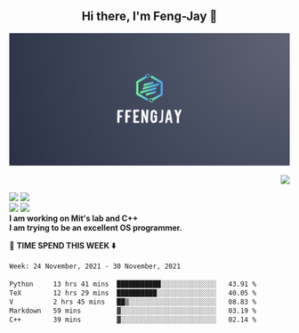 <h2 align="center"> Hi there, I'm Feng-Jay 👋 </h2>  

![](https://github.com/Feng-Jay/DataStruct/blob/master/Image/1.png)  

<img align="right" src="https://github-readme-stats.vercel.app/api?username=Feng-Jay&show_icons=true&icon_color=CE1D2D&text_color=718096&bg_color=ffffff&hide_title=true" />


&emsp;

![](https://visitor-badge.glitch.me/badge?page_id=Feng-Jay.readme)
![](https://img.shields.io/badge/Concentrate-Cpp-blue)  
![](https://img.shields.io/badge/Rust-primer-orange)
![](https://img.shields.io/badge/Target-OS-9cf)  
**I am working on Mit's lab and C++**  
**I am trying to be an excellent OS programmer.**  


📘 **TIME SPEND THIS WEEK ⬇️**
<!--START_SECTION:waka-->
```text
Week: 24 November, 2021 - 30 November, 2021

Python     13 hrs 41 mins  ███████████░░░░░░░░░░░░░░   43.91 % 
TeX        12 hrs 29 mins  ██████████░░░░░░░░░░░░░░░   40.05 % 
V          2 hrs 45 mins   ██▒░░░░░░░░░░░░░░░░░░░░░░   08.83 % 
Markdown   59 mins         ▓░░░░░░░░░░░░░░░░░░░░░░░░   03.19 % 
C++        39 mins         ▓░░░░░░░░░░░░░░░░░░░░░░░░   02.14 % 
```
<!--END_SECTION:waka-->
